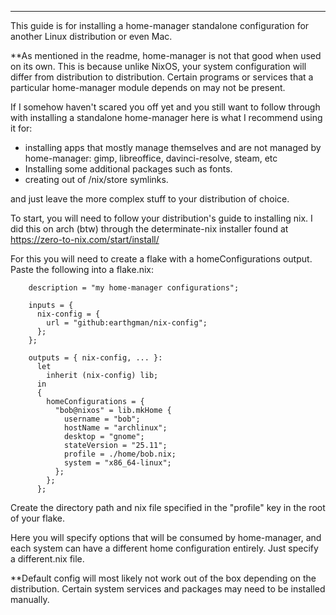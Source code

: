 ------------------------------------------------------------------------

This guide is for installing a home-manager standalone configuration for another Linux distribution or even Mac.

**As mentioned in the readme, home-manager is not that good when used on its own. This is because unlike NixOS, your system configuration will differ from distribution to distribution. Certain programs or services that a particular home-manager module depends on may not be present.

If I somehow haven't scared you off yet and you still want to follow through with installing a standalone home-manager here is what I recommend using it for:
- installing apps that mostly manage themselves and are not managed by home-manager: gimp, libreoffice, davinci-resolve, steam, etc
- Installing some additional packages such as fonts.
- creating out of /nix/store symlinks.

and just leave the more complex stuff to your distribution of choice.

To start, you will need to follow your distribution's guide to installing nix. I did this on arch (btw) through the determinate-nix installer found at https://zero-to-nix.com/start/install/

For this you will need to create a flake with a homeConfigurations output.
Paste the following into a flake.nix:

```
    description = "my home-manager configurations";
    
	inputs = {
	  nix-config = {
	    url = "github:earthgman/nix-config";
	  };
	};
	
	outputs = { nix-config, ... }:
	  let
	    inherit (nix-config) lib;
	  in
	  {
	    homeConfigurations = { 
	      "bob@nixos" = lib.mkHome {
		    username = "bob";
		    hostName = "archlinux";
		    desktop = "gnome";
		    stateVersion = "25.11";
		    profile = ./home/bob.nix;
		    system = "x86_64-linux";
	      };
	    };
	  };
```

Create the directory path and nix file specified in the "profile" key in the root of your flake.

Here you will specify options that will be consumed by home-manager, and each system can have a different home configuration entirely. Just specify a different.nix file.

**Default config will most likely not work out of the box depending on the distribution.
Certain system services and packages may need to be installed manually.